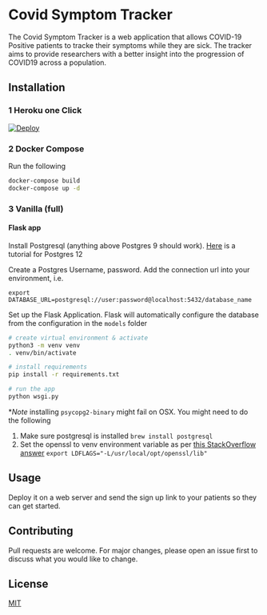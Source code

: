 # Covid Symptom Tracker

The Covid Symptom Tracker is a web application that allows COVID-19 Positive patients to tracke their symptoms while they are sick. The tracker aims to provide researchers with a better insight into the progression of COVID19 across a population.

## Installation

### 1 Heroku one Click
[![Deploy](https://www.herokucdn.com/deploy/button.svg)](https://heroku.com/deploy?template=https://github.com/hsg-covid-engage/covid-engage/tree/main)

### 2 Docker Compose

Run the following

```bash
docker-compose build
docker-compose up -d
```

### 3 Vanilla (full)

#### Flask app 

Install Postgresql (anything above Postgres 9 should work). [Here](https://www.postgresql.org/docs/12/installation.html) is a tutorial for Postgres 12

Create a Postgres Username, password. Add the connection url into your environment, i.e.

```
export DATABASE_URL=postgresql://user:password@localhost:5432/database_name
```

Set up the Flask Application. Flask will automatically configure the database from the configuration in the `models` folder
```bash
# create virtual environment & activate
python3 -m venv venv
. venv/bin/activate

# install requirements
pip install -r requirements.txt

# run the app
python wsgi.py
```

**Note* installing `psycopg2-binary` might fail on OSX. You might need to do the following
1. Make sure postgresql is installed `brew install postgresql`
2. Set the openssl to venv environment variable as per [this StackOverflow answer](https://stackoverflow.com/a/55839410)
```export LDFLAGS="-L/usr/local/opt/openssl/lib"```


## Usage

Deploy it on a web server and send the sign up link to your patients so they can get started.

## Contributing
Pull requests are welcome. For major changes, please open an issue first to discuss what you would like to change.

## License
[MIT](https://choosealicense.com/licenses/mit/)
